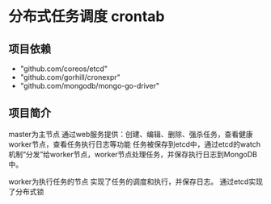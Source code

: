 # 分布式任务调度 crontab

## 项目依赖
- "github.com/coreos/etcd"
- "github.com/gorhill/cronexpr"
- "github.com/mongodb/mongo-go-driver"

## 项目简介
master为主节点
通过web服务提供：创建、编辑、删除、强杀任务，查看健康worker节点，查看任务执行日志等功能
任务被保存到etcd中，通过etcd的watch机制“分发”给worker节点，worker节点处理任务，并保存执行日志到MongoDB中。

worker为执行任务的节点
实现了任务的调度和执行，并保存日志。
通过etcd实现了分布式锁